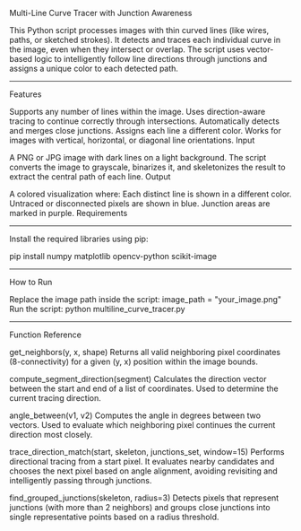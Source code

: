 Multi-Line Curve Tracer with Junction Awareness

This Python script processes images with thin curved lines (like wires, paths, or sketched strokes). It detects and traces each individual curve in the image, even when they intersect or overlap. The script uses vector-based logic to intelligently follow line directions through junctions and assigns a unique color to each detected path.

-----------------------------------------------------------------------------------------------------------------------------------------------

Features

Supports any number of lines within the image.
Uses direction-aware tracing to continue correctly through intersections.
Automatically detects and merges close junctions.
Assigns each line a different color.
Works for images with vertical, horizontal, or diagonal line orientations.
Input

A PNG or JPG image with dark lines on a light background.
The script converts the image to grayscale, binarizes it, and skeletonizes the result to extract the central path of each line.
Output

A colored visualization where:
Each distinct line is shown in a different color.
Untraced or disconnected pixels are shown in blue.
Junction areas are marked in purple.
Requirements

-----------------------------------------------------------------------------------------------------------------------------------------------

Install the required libraries using pip:

pip install numpy matplotlib opencv-python scikit-image

-----------------------------------------------------------------------------------------------------------------------------------------------

How to Run

Replace the image path inside the script:
image_path = "your_image.png"
Run the script:
python multiline_curve_tracer.py

-----------------------------------------------------------------------------------------------------------------------------------------------
Function Reference

get_neighbors(y, x, shape)
Returns all valid neighboring pixel coordinates (8-connectivity) for a given (y, x) position within the image bounds.

compute_segment_direction(segment)
Calculates the direction vector between the start and end of a list of coordinates. Used to determine the current tracing direction.

angle_between(v1, v2)
Computes the angle in degrees between two vectors. Used to evaluate which neighboring pixel continues the current direction most closely.

trace_direction_match(start, skeleton, junctions_set, window=15)
Performs directional tracing from a start pixel. It evaluates nearby candidates and chooses the next pixel based on angle alignment, avoiding revisiting and intelligently passing through junctions.

find_grouped_junctions(skeleton, radius=3)
Detects pixels that represent junctions (with more than 2 neighbors) and groups close junctions into single representative points based on a radius threshold.
